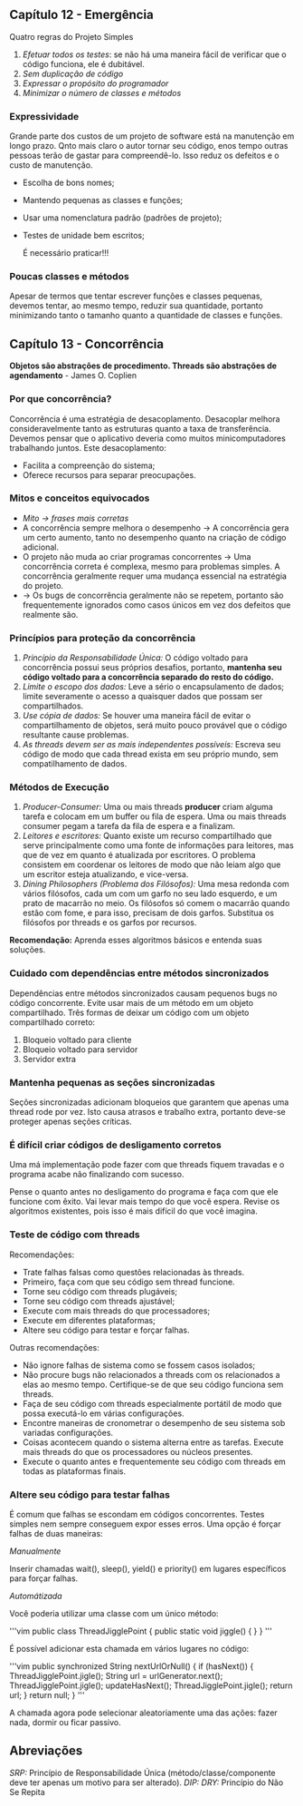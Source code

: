 ## Capítulo 12 - Emergência

Quatro regras do Projeto Simples

1. *Efetuar todos os testes*: se não há uma maneira fácil de verificar que o código funciona, ele é
dubitável.
2. *Sem duplicação de código*
3. *Expressar o propósito do programador*
4. *Minimizar o número de classes e métodos*

### Expressividade

Grande parte dos custos de um projeto de software está na manutenção em longo prazo. Qnto mais claro
o autor tornar seu código, enos tempo outras pessoas terão de gastar para compreendê-lo. Isso reduz
os defeitos e o custo de manutenção.

- Escolha de bons nomes;
- Mantendo pequenas as classes e funções;
- Usar uma nomenclatura padrão (padrões de projeto);
- Testes de unidade bem escritos;

  É necessário praticar!!!

### Poucas classes e métodos

Apesar de termos que tentar escrever funções e classes pequenas, devemos tentar, ao mesmo tempo,
reduzir sua quantidade, portanto minimizando tanto o tamanho quanto a quantidade de classes e
funções.

## Capítulo 13 - Concorrência

**Objetos são abstrações de procedimento. Threads são abstrações de agendamento** - James O. Coplien

### Por que concorrência?

Concorrência é uma estratégia de desacoplamento.
Desacoplar melhora consideravelmente tanto as estruturas quanto a taxa de transferência. Devemos
pensar que o aplicativo deveria como muitos minicomputadores trabalhando juntos. 
Este desacoplamento:

- Facilita a compreenção do sistema;
- Oferece recursos para separar preocupações.

### Mitos e conceitos equivocados

- *Mito -> frases mais corretas*
- A concorrência sempre melhora o desempenho -> A concorrência gera um certo aumento, tanto no
desempenho quanto na criação de código adicional.
- O projeto não muda ao criar programas concorrentes -> Uma concorrência correta é complexa, mesmo
  para problemas simples. A concorrência geralmente requer uma mudança essencial na estratégia do
  projeto.
- -> Os bugs de concorrência geralmente não se repetem, portanto são frequentemente ignorados como
  casos únicos em vez dos defeitos que realmente são.

### Princípios para proteção da concorrência

1. *Princípio da Responsabilidade Única:* O código voltado para concorrência possui seus próprios
desafios, portanto, **mantenha seu código voltado para a concorrência separado do resto do código.**
2. *Limite o escopo dos dados:* Leve a sério o encapsulamento de dados; limite severamente o acesso
a quaisquer dados que possam ser compartilhados.
3. *Use cópia de dados:* Se houver uma maneira fácil de evitar o compartilhamento de objetos, será
muito pouco provável que o código resultante cause problemas.
4. *As threads devem ser as mais independentes possíveis:* Escreva seu código de modo que cada
thread exista em seu próprio mundo, sem compatilhamento de dados.

### Métodos de Execução

1. *Producer-Consumer:* Uma ou mais threads **producer** criam alguma tarefa e colocam em um buffer
ou fila de espera. Uma ou mais threads consumer pegam a tarefa da fila de espera e a finalizam.
2. *Leitores e escritores:* Quanto existe um recurso compartilhado que serve principalmente como uma
fonte de informações para leitores, mas que de vez em quanto é atualizada por escritores. O problema
consistem em coordenar os leitores de modo que não leiam algo que um escritor esteja atualizando, e
vice-versa.
3. *Dining Philosophers (Problema dos Filósofos):* Uma mesa redonda com vários filósofos, cada um
com um garfo no seu lado esquerdo, e um prato de macarrão no meio. Os filósofos só comem o macarrão
quando estão com fome, e para isso, precisam de dois garfos. Substitua os filósofos por threads e os
garfos por recursos.


**Recomendação:** Aprenda esses algoritmos básicos e entenda suas soluções.


### Cuidado com dependências entre métodos sincronizados

Dependências entre métodos sincronizados causam pequenos bugs no código concorrente. Evite usar mais 
de um método em um objeto compartilhado.
Três formas de deixar um código com um objeto compartilhado correto:
1. Bloqueio voltado para cliente
2. Bloqueio voltado para servidor
3. Servidor extra

### Mantenha pequenas as seções sincronizadas

Seções sincronizadas adicionam bloqueios que garantem que apenas uma thread rode por vez. Isto causa 
atrasos e trabalho extra, portanto deve-se proteger apenas seções críticas.

### É difícil criar códigos de desligamento corretos

Uma má implementação pode fazer com que threads fiquem travadas e o programa acabe não finalizando com sucesso.

Pense o quanto antes no desligamento do programa e faça com que ele funcione com êxito. Vai levar mais tempo do que
você espera. Revise os algoritmos existentes, pois isso é mais difícil do que você imagina.


### Teste de código com threads

Recomendações:

- Trate falhas falsas como questões relacionadas às threads.
- Primeiro, faça com que seu código sem thread funcione.
- Torne seu código com threads plugáveis;
- Torne seu código com threads ajustável;
- Execute com mais threads do que processadores;
- Execute em diferentes plataformas;
- Altere seu código para testar e forçar falhas.

Outras recomendações:

- Não ignore falhas de sistema como se fossem casos isolados;
- Não procure bugs não relacionados a threads com os relacionados a elas ao mesmo tempo. Certifique-se
de que seu código funciona sem threads.
- Faça de seu código com threads especialmente portátil de modo que possa executá-lo em várias configurações.
- Encontre maneiras de cronometrar o desempenho de seu sistema sob variadas configurações.
- Coisas acontecem quando o sistema alterna entre as tarefas. Execute mais threads do que os processadores ou núcleos presentes.
- Execute o quanto antes e frequentemente seu código com threads em todas as plataformas finais.

### Altere seu código para testar falhas

É comum que falhas se escondam em códigos concorrentes. Testes simples nem sempre conseguem expor esses erros.
Uma opção é forçar falhas de duas maneiras:

*Manualmente*

Inserir chamadas wait(), sleep(), yield() e priority() em lugares específicos para forçar falhas.

*Automátizada*

Você poderia utilizar uma classe com um único método:

'''vim
public class ThreadJigglePoint {
    public static void jiggle() {
    }
}
'''

É possível adicionar esta chamada em vários lugares no código:

'''vim
public synchronized String nextUrlOrNull() {
    if (hasNext()) {
        ThreadJigglePoint.jigle();
        String url = urlGenerator.next();
        ThreadJigglePoint.jigle();
        updateHasNext();
        ThreadJigglePoint.jigle();
        return url;
    }
    return null;
}
'''

A chamada agora pode selecionar aleatoriamente uma das ações: fazer nada, dormir ou ficar passivo.

## Abreviações

*SRP:* Princípio de Responsabilidade Única (método/classe/componente deve ter apenas um motivo para
ser alterado).
*DIP:*
*DRY:* Princípio do Não Se Repita



